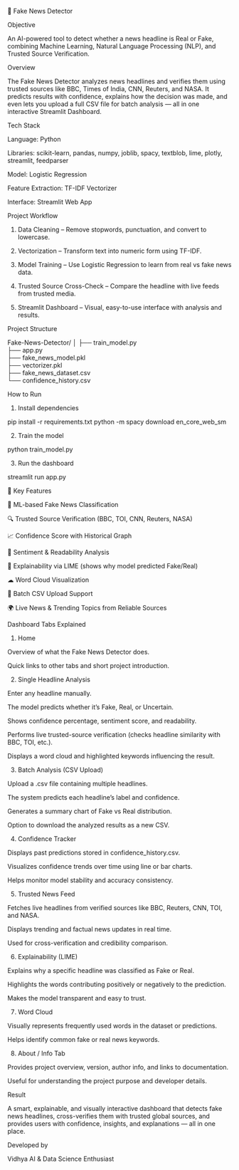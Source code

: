📰 Fake News Detector

 Objective

An AI-powered tool to detect whether a news headline is Real or Fake, combining Machine Learning, Natural Language Processing (NLP), and Trusted Source Verification.

 Overview

The Fake News Detector analyzes news headlines and verifies them using trusted sources like BBC, Times of India, CNN, Reuters, and NASA.
It predicts results with confidence, explains how the decision was made, and even lets you upload a full CSV file for batch analysis — all in one interactive Streamlit Dashboard.


Tech Stack

Language: Python

Libraries: scikit-learn, pandas, numpy, joblib, spacy, textblob, lime, plotly, streamlit, feedparser

Model: Logistic Regression

Feature Extraction: TF-IDF Vectorizer

Interface: Streamlit Web App

Project Workflow

1. Data Cleaning – Remove stopwords, punctuation, and convert to lowercase.


2. Vectorization – Transform text into numeric form using TF-IDF.


3. Model Training – Use Logistic Regression to learn from real vs fake news data.


4. Trusted Source Cross-Check – Compare the headline with live feeds from trusted media.


5. Streamlit Dashboard – Visual, easy-to-use interface with analysis and results.

 Project Structure

Fake-News-Detector/
│
├── train_model.py          
├── app.py                  
├── fake_news_model.pkl     
├── vectorizer.pkl          
├── fake_news_dataset.csv   
└── confidence_history.csv  


 How to Run

1. Install dependencies

pip install -r requirements.txt
python -m spacy download en_core_web_sm


2. Train the model

python train_model.py


3. Run the dashboard

streamlit run app.py

🌟 Key Features

🧠 ML-based Fake News Classification

🔍 Trusted Source Verification (BBC, TOI, CNN, Reuters, NASA)

📈 Confidence Score with Historical Graph

💬 Sentiment & Readability Analysis

🧩 Explainability via LIME (shows why model predicted Fake/Real)

☁ Word Cloud Visualization

📂 Batch CSV Upload Support

🌍 Live News & Trending Topics from Reliable Sources

 Dashboard Tabs Explained
 1. Home

Overview of what the Fake News Detector does.

Quick links to other tabs and short project introduction.

2. Single Headline Analysis

Enter any headline manually.

The model predicts whether it’s Fake, Real, or Uncertain.

Shows confidence percentage, sentiment score, and readability.

Performs live trusted-source verification (checks headline similarity with BBC, TOI, etc.).

Displays a word cloud and highlighted keywords influencing the result.

3. Batch Analysis (CSV Upload)

Upload a .csv file containing multiple headlines.

The system predicts each headline’s label and confidence.

Generates a summary chart of Fake vs Real distribution.

Option to download the analyzed results as a new CSV.

4. Confidence Tracker

Displays past predictions stored in confidence_history.csv.

Visualizes confidence trends over time using line or bar charts.

Helps monitor model stability and accuracy consistency.

5. Trusted News Feed

Fetches live headlines from verified sources like BBC, Reuters, CNN, TOI, and NASA.

Displays trending and factual news updates in real time.

Used for cross-verification and credibility comparison.

 6. Explainability (LIME)

Explains why a specific headline was classified as Fake or Real.

Highlights the words contributing positively or negatively to the prediction.

Makes the model transparent and easy to trust.

7. Word Cloud

Visually represents frequently used words in the dataset or predictions.

Helps identify common fake or real news keywords.

 8. About / Info Tab

Provides project overview, version, author info, and links to documentation.

Useful for understanding the project purpose and developer details.

Result

A smart, explainable, and visually interactive dashboard that detects fake news headlines, cross-verifies them with trusted global sources, and provides users with confidence, insights, and explanations — all in one place.


Developed by

Vidhya 
AI & Data Science Enthusiast
